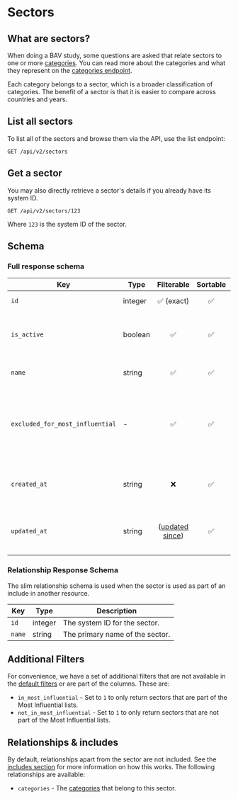 # Sectors

## What are sectors?

When doing a BAV study, some questions are asked that relate sectors to one or more [categories](categories.md). You
can read more about the categories and what they represent on the [categories endpoint](categories.md).

Each category belongs to a sector, which is a broader classification of categories. The benefit of a sector is that it
is easier to compare across countries and years.

## List all sectors

To list all of the sectors and browse them via the API, use the list endpoint:

```http request
GET /api/v2/sectors
```

## Get a sector

You may also directly retrieve a sector's details if you already have its system ID.

```http request
GET /api/v2/sectors/123
```

Where `123` is the system ID of the sector.

## Schema

### Full response schema

| Key                             | Type    |                Filterable                 |      Sortable      |    Configurable    | Description                                                                    |
|---------------------------------|---------|:-----------------------------------------:|:------------------:|:------------------:|--------------------------------------------------------------------------------|
| `id`                            | integer |        :white_check_mark: (exact)         | :white_check_mark: | :white_check_mark: | The system ID.                                                                 |    
| `is_active`                     | boolean |            :white_check_mark:             | :white_check_mark: | :white_check_mark: | Whether the sector should be seen and used.                                    |                                                      
| `name`                          | string  |            :white_check_mark:             | :white_check_mark: | :white_check_mark: | The name of the sector.                                                        |         
| `excluded_for_most_influential` | -       |            :white_check_mark:             | :white_check_mark: | :white_check_mark: | Whether the sector should be part of the Most Influential brands lists or not. |
| `created_at`                    | string  |                    :x:                    | :white_check_mark: | :white_check_mark: | A datetime string when this sector was first created.                          |
| `updated_at`                    | string  | ([updated since](../customizing/filters)) | :white_check_mark: | :white_check_mark: | A datetime string when this sector was last updated.                           |

### Relationship Response Schema

The slim relationship schema is used when the sector is used as part of an include in another resource.

| Key    | Type    | Description                     |
|--------|---------|---------------------------------|
| `id`   | integer | The system ID for the sector.   |
| `name` | string  | The primary name of the sector. |

## Additional Filters

For convenience, we have a set of additional filters that are not available in
the [default filters](../customizing/filters.md) or are part of the columns. These are:

- `in_most_influential` - Set to `1` to only return sectors that are part of the Most Influential lists.
- `not_in_most_influential` - Set to `1` to only return sectors that are not part of the Most Influential lists.

## Relationships & includes

By default, relationships apart from the sector are not included. See
the [includes section](../customizing/includes) for more information on how this works. The following relationships
are available:

- `categories` - The [categories](categories.md) that belong to this sector.
